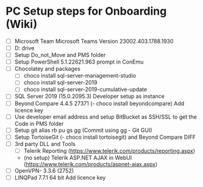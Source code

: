 # PC Setup steps for Onboarding (Wiki)
- [ ] Microsoft Team Microsoft Teams Version 23002.403.1788.1930
- [ ] D: drive
- [ ] Setup Do_not_Move and PMS folder
- [ ] Setup PowerShell 5.1.22621.963 prompt in ConEmu
- [ ] Chocolatey and packages
  - [ ] choco install sql-server-management-studio
  - [ ] choco install sql-server-2019
  - [ ] choco install sql-server-2019-cumulative-update
- [ ] SQL Server 2019 (15.0.2095.3) Developer setup as instance
- [ ] Beyond Compare 4.4.5 27371 (- choco install beyondcompare) Add licence key
- [ ] Use developer email address and setup BitBucket as SSH/SSL to get the Code in PMS folder
- [ ] Setup git alias rb pu gs gg (Commit using gg - Git GUI)
- [ ] Setup TortoiseGit (- choco install tortoisegit) and Beyond Compare DIFF 
- [ ] 3rd party DLL and Tools
  - [ ] Telerik Reporting (https://www.telerik.com/products/reporting.aspx)
  - (no setup) Telerik ASP.NET AJAX in WebUI (https://www.telerik.com/products/aspnet-ajax.aspx)
- [ ] OpenVPN- 3.3.6 (2752)
- [ ] LINQPad 7.7.1 64 bit Add licence key
